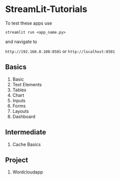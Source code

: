 # StreamLit-Tutorials

To test these apps use

```streamlit run <app_name.py>```

and navigate to 

```http://192.168.0.108:8501``` or ```http://localhost:8501```

## Basics

1. Basic
2. Text Elements
3. Tables
4. Chart
5. Inputs
6. Forms
7. Layouts
8. Dashboard

## Intermediate

1. Cache Basics

## Project

1. Wordcloudapp